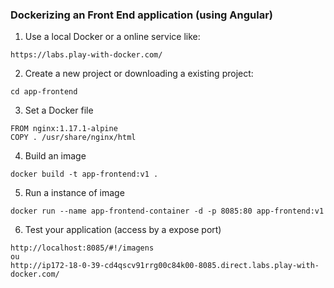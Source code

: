 ### Dockerizing an Front End application (using Angular)

1. Use a local Docker or a online service like:
```
https://labs.play-with-docker.com/
```

2. Create a new project or downloading a existing project:
```
cd app-frontend
```

3. Set a Docker file
```
FROM nginx:1.17.1-alpine
COPY . /usr/share/nginx/html
```

4. Build an image
```
docker build -t app-frontend:v1 .
```

5. Run a instance of image
```
docker run --name app-frontend-container -d -p 8085:80 app-frontend:v1
```

6. Test your application (access by a expose port)
```
http://localhost:8085/#!/imagens
ou
http://ip172-18-0-39-cd4qscv91rrg00c84k00-8085.direct.labs.play-with-docker.com/

```
